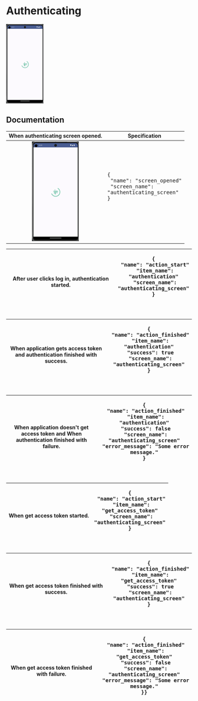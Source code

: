 # Authenticating

<img src="../analytics_imgs/authenticating/authenticating_screen.png" width=20% height=20%>

## Documentation

|                             When authenticating screen opened.                              | Specification                                                                                      |
|:-------------------------------------------------------------------------------------------:|----------------------------------------------------------------------------------------------------|
| <img src="../analytics_imgs/authenticating/authenticating_screen.png" width=50% height=50%> | <pre>{<br />   "name": "screen_opened"<br />   "screen_name": "authenticating_screen"<br />}<pre/> |

| After user clicks log in, authentication started. | <pre>{<br />   "name": "action_start"<br />   "item_name": "authentication"<br />   "screen_name": "authenticating_screen"<br />}<pre/> |
|:-------------------------------------------------:|-----------------------------------------------------------------------------------------------------------------------------------------|

| When application gets access token and authentication finished with success. | <pre>{<br />   "name": "action_finished"<br />   "item_name": "authentication"<br />   "success": true<br />   "screen_name": "authenticating_screen"<br />}<pre/> |
|:----------------------------------------------------------------------------:|--------------------------------------------------------------------------------------------------------------------------------------------------------------------|

| When application doesn't get access token and  When authentication finished with failure. | <pre>{<br />   "name": "action_finished"<br />   "item_name": "authentication"<br />   "success": false<br />   "screen_name": "authenticating_screen"<br />   "error_message": "Some error message."<br />}<pre/> |
|:-----------------------------------------------------------------------------------------:|--------------------------------------------------------------------------------------------------------------------------------------------------------------------------------------------------------------------|

| When get access token started. | <pre>{<br />   "name": "action_start"<br />   "item_name": "get_access_token"<br />   "screen_name": "authenticating_screen"<br />}<pre/> |
|:------------------------------:|-------------------------------------------------------------------------------------------------------------------------------------------|

| When get access token finished with success. | <pre>{<br />   "name": "action_finished"<br />   "item_name": "get_access_token"<br />   "success": true<br />   "screen_name": "authenticating_screen"<br />}<pre/> |
|:--------------------------------------------:|----------------------------------------------------------------------------------------------------------------------------------------------------------------------|

| When get access token finished with failure. | <pre>{<br />   "name": "action_finished"<br />   "item_name": "get_access_token"<br />   "success": false<br />   "screen_name": "authenticating_screen"<br />   "error_message": "Some error message."<br />}}<pre/> |
|:--------------------------------------------:|-----------------------------------------------------------------------------------------------------------------------------------------------------------------------------------------------------------------------|
